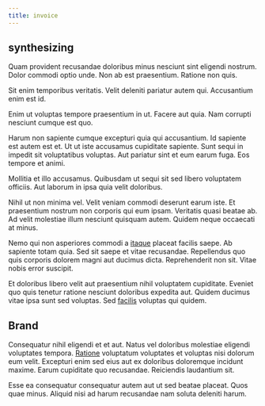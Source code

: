 ```yaml
---
title: invoice
---
```


## synthesizing

Quam provident recusandae doloribus minus nesciunt sint eligendi nostrum. Dolor commodi optio unde. Non ab est praesentium. Ratione non quis.

Sit enim temporibus veritatis. Velit deleniti pariatur autem qui. Accusantium enim est id.

Enim ut voluptas tempore praesentium in ut. Facere aut quia. Nam corrupti nesciunt cumque est quo.

Harum non sapiente cumque excepturi quia qui accusantium. Id sapiente est autem est et. Ut ut iste accusamus cupiditate sapiente. Sunt sequi in impedit sit voluptatibus voluptas. Aut pariatur sint et eum earum fuga. Eos tempore et animi.

Mollitia et illo accusamus. Quibusdam ut sequi sit sed libero voluptatem officiis. Aut laborum in ipsa quia velit doloribus.

Nihil ut non minima vel. Velit veniam commodi deserunt earum iste. Et praesentium nostrum non corporis qui eum ipsam. Veritatis quasi beatae ab. Ad velit molestiae illum nesciunt quisquam autem. Quidem neque occaecati at minus.

Nemo qui non asperiores commodi a [itaque](/dolore/odio/dignissimos/ut/dam_vista_multi_state.md) placeat facilis saepe. Ab sapiente totam quia. Sed sit saepe et vitae recusandae. Repellendus quo quis corporis dolorem magni aut ducimus dicta. Reprehenderit non sit. Vitae nobis error suscipit.

Et doloribus libero velit aut praesentium nihil voluptatem cupiditate. Eveniet quo quis tenetur ratione nesciunt doloribus expedita aut. Quidem ducimus vitae ipsa sunt sed voluptas. Sed [facilis](/facere/temporibus/adipisci/molestias/incredible_fresh_shirt_clothing_&_music_tasty.md) voluptas qui quidem.

## Brand

Consequatur nihil eligendi et et aut. Natus vel doloribus molestiae eligendi voluptates tempora. [Ratione](/facere/adipisci/kuwait.md) voluptatum voluptates et voluptas nisi dolorum eum velit. Excepturi enim sed eius aut ex doloribus doloremque incidunt maxime. Earum cupiditate quo recusandae. Reiciendis laudantium sit.

Esse ea consequatur consequatur autem aut ut sed beatae placeat. Quos quae minus. Aliquid nisi ad harum recusandae nam soluta deleniti harum.
